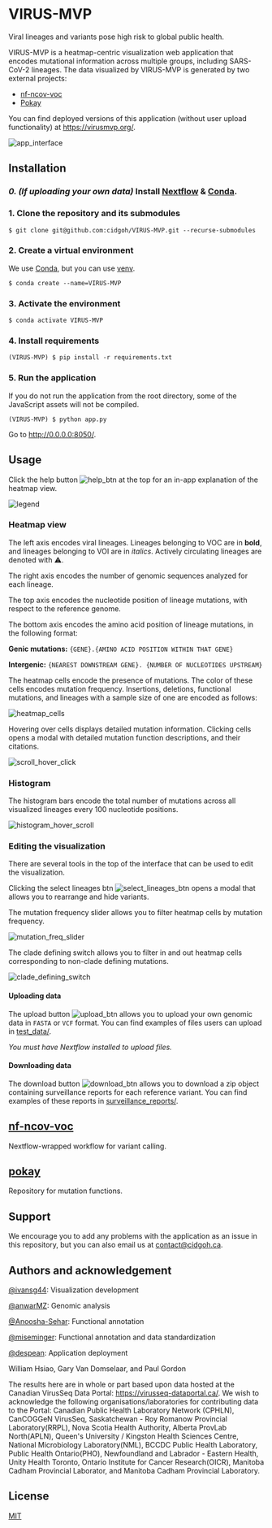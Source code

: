 # VIRUS-MVP

Viral lineages and variants pose high risk to global public health.

VIRUS-MVP is a heatmap-centric visualization web application that encodes
mutational information across multiple groups, including SARS-CoV-2 lineages.
The data visualized by VIRUS-MVP is generated by two external projects:

* [nf-ncov-voc][nf-ncov-voc]
* [Pokay][pokay]

You can find deployed versions of this application (without user upload
functionality) at https://virusmvp.org/.

![app_interface]

[app_interface]: screenshots/app_interface.png

## Installation

### _0. (If uploading your own data)_ Install [Nextflow][nf] & [Conda][conda].

[nf]: https://www.nextflow.io/docs/latest/getstarted.html
[conda]: https://conda.io/projects/conda/en/latest/user-guide/install/

### 1. Clone the repository and its submodules

`$ git clone git@github.com:cidgoh/VIRUS-MVP.git --recurse-submodules`

### 2. Create a virtual environment

We use [Conda](https://docs.conda.io/en/latest/), but you can use
[venv](https://docs.python.org/3/library/venv.html).

`$ conda create --name=VIRUS-MVP`

### 3. Activate the environment

`$ conda activate VIRUS-MVP`

### 4. Install requirements

`(VIRUS-MVP) $ pip install -r requirements.txt`

### 5. Run the application

If you do not run the application from the root directory,
some of the JavaScript assets will not be compiled.

`(VIRUS-MVP) $ python app.py`

Go to http://0.0.0.0:8050/.

## Usage

Click the help button ![help_btn] at the top for an in-app explanation of the
heatmap view.

[help_btn]: screenshots/help_btn.png

![legend]

[legend]: screenshots/legend.png

### Heatmap view

The left axis encodes viral lineages. Lineages belonging to VOC are in
**bold**, and lineages belonging to VOI are in _italics_. Actively circulating
lineages are denoted with ⚠️.

The right axis encodes the number of genomic sequences analyzed for each
lineage.

The top axis encodes the nucleotide position of lineage mutations, with respect
to the reference genome.

The bottom axis encodes the amino acid position of lineage mutations, in the
following format:

**Genic mutations:** `{GENE}.{AMINO ACID POSITION WITHIN THAT GENE}`

**Intergenic:** `{NEAREST DOWNSTREAM GENE}. {NUMBER OF NUCLEOTIDES UPSTREAM}`

The heatmap cells encode the presence of mutations. The color of these cells
encodes mutation frequency. Insertions,  deletions, functional mutations, and
lineages with a sample size of one are encoded as follows:

![heatmap_cells]

[heatmap_cells]: screenshots/heatmap_cells.png

Hovering over cells displays detailed mutation information. Clicking cells opens
a modal with detailed mutation function descriptions, and their citations.

![scroll_hover_click]

[scroll_hover_click]: screenshots/heatmap_scroll_hover_click.gif

### Histogram

The histogram bars encode the total number of mutations across all visualized
lineages every 100 nucleotide positions.

![histogram_hover_scroll]

[histogram_hover_scroll]: screenshots/histogram_hover_scroll.gif

### Editing the visualization

There are several tools in the top of the interface that can be used to edit the
visualization.

Clicking the select lineages btn ![select_lineages_btn] opens a modal that
allows you to rearrange and hide variants.

[select_lineages_btn]: screenshots/select_lineages_btn.png

The mutation frequency slider allows you to filter heatmap cells by mutation
frequency.

![mutation_freq_slider]

[mutation_freq_slider]: screenshots/mutation_freq_slider.gif

The clade defining switch allows you to filter in and out heatmap cells
corresponding to non-clade defining mutations.

![clade_defining_switch]

[clade_defining_switch]: screenshots/clade_defining_switch.gif

#### Uploading data

The upload button ![upload_btn] allows you to upload your own genomic data in
`FASTA` or `VCF` format.  You can find examples of files users can upload in
[test_data/][3].

[upload_btn]: screenshots/upload_btn.png
[3]: test_data/

_You must have Nextflow installed to upload files._

#### Downloading data

The download button ![download_btn] allows you to download a zip object
containing surveillance reports for each reference variant. You can find
examples of these reports in [surveillance_reports/][4].

[download_btn]: screenshots/download_btn.png
[4]: surveillance_reports/

## [nf-ncov-voc][nf-ncov-voc]

Nextflow-wrapped workflow for variant calling.

## [pokay][pokay]

Repository for mutation functions.

[nf-ncov-voc]: https://github.com/cidgoh/nf-ncov-voc/
[pokay]: https://github.com/nodrogluap/pokay/

## Support

We encourage you to add any problems with the application as an issue in this
repository, but you can also email us at contact@cidgoh.ca.

## Authors and acknowledgement

[@ivansg44][ivan]: Visualization development

[@anwarMZ][zohaib]: Genomic analysis

[@Anoosha-Sehar][anoosha]: Functional annotation

[@miseminger][madeline]: Functional annotation and data standardization

[@despean][kenyi]: Application deployment

[ivan]: https://github.com/ivansg44
[anoosha]: https://github.com/Anoosha-Sehar
[zohaib]: https://github.com/anwarMZ
[madeline]: https://github.com/miseminger
[kenyi]: https://github.com/despean

William Hsiao, Gary Van Domselaar, and Paul Gordon

The results here are in whole or part based upon data hosted at the Canadian
VirusSeq Data Portal: https://virusseq-dataportal.ca/. We wish to acknowledge
the following organisations/laboratories for contributing data to the Portal:
Canadian Public Health Laboratory Network (CPHLN), CanCOGGeN VirusSeq,
Saskatchewan - Roy Romanow Provincial Laboratory(RRPL), Nova Scotia Health
Authority, Alberta ProvLab North(APLN), Queen's University / Kingston Health
Sciences Centre, National Microbiology Laboratory(NML), BCCDC Public Health
Laboratory, Public Health Ontario(PHO), Newfoundland and Labrador - Eastern
Health, Unity Health Toronto, Ontario Institute for Cancer Research(OICR),
Manitoba Cadham Provincial Laborator, and Manitoba Cadham Provincial Laboratory.

## License

[MIT][5]

[5]: LICENSE
